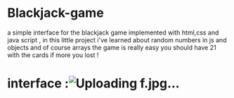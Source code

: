 # Blackjack-game
a simple interface for the blackjack game implemented with html,css and java script , in this little project i've learned about random numbers in js and objects and of course arrays
the game is really easy you should have 21 with the cards if more you lost ! 
# interface :![Uploading f.jpg…]()
